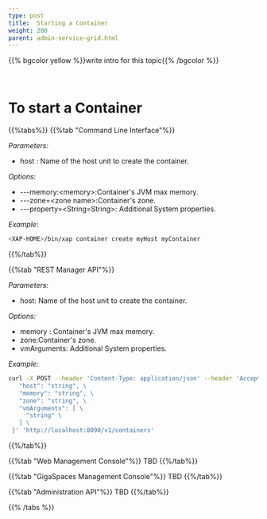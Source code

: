 ```yaml
---
type: post
title:  Starting a Container
weight: 200
parent: admin-service-grid.html
---
```

 
  

{{% bgcolor yellow %}}write intro for this topic{{% /bgcolor %}}

<br>
 
# To start a Container

{{%tabs%}}
{{%tab "Command Line Interface"%}}

_Parameters:_<br> 

- host : Name of the host unit to create the container.
 

_Options:_<br>

- ---memory:\<memory\>:Container's JVM max memory.<br>
- ---zone=\<zone name\>:Container's zone.<br>
- ---property=\<String=String\>: Additional System properties.
 
*Example:*<br>

```bash
<XAP-HOME>/bin/xap container create myHost myContainer
```
{{%/tab%}}


{{%tab "REST Manager API"%}}

_Parameters:_<br>

- host: Name of the host unit to create the container.
 

_Options:_<br>

- memory : Container's JVM max memory.<br>
- zone:Container's zone.<br>
- vmArguments: Additional System properties.
 
 
*Example:*<br>
 

```bash
curl -X POST --header 'Content-Type: application/json' --header 'Accept: text/plain' -d '{ \ 
   "host": "string", \ 
   "memory": "string", \ 
   "zone": "string", \ 
   "vmArguments": [ \ 
     "string" \ 
   ] \ 
 }' 'http://localhost:8090/v1/containers'
```
{{%/tab%}}


{{%tab "Web Management Console"%}}
TBD 
{{%/tab%}}

{{%tab "GigaSpaces Management Console"%}}
TBD
{{%/tab%}}


{{%tab "Administration API"%}}
TBD
{{%/tab%}}

{{% /tabs %}}

